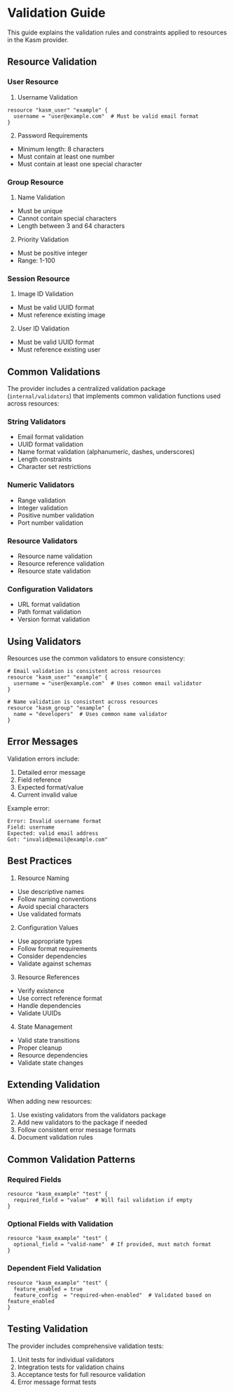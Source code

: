 # Validation Guide

This guide explains the validation rules and constraints applied to resources in the Kasm provider.

## Resource Validation

### User Resource

1. Username Validation
```hcl
resource "kasm_user" "example" {
  username = "user@example.com"  # Must be valid email format
}
```

2. Password Requirements
- Minimum length: 8 characters
- Must contain at least one number
- Must contain at least one special character

### Group Resource

1. Name Validation
- Must be unique
- Cannot contain special characters
- Length between 3 and 64 characters

2. Priority Validation
- Must be positive integer
- Range: 1-100

### Session Resource

1. Image ID Validation
- Must be valid UUID format
- Must reference existing image

2. User ID Validation
- Must be valid UUID format
- Must reference existing user

## Common Validations

The provider includes a centralized validation package (`internal/validators`) that implements common validation functions used across resources:

### String Validators
- Email format validation
- UUID format validation
- Name format validation (alphanumeric, dashes, underscores)
- Length constraints
- Character set restrictions

### Numeric Validators
- Range validation
- Integer validation
- Positive number validation
- Port number validation

### Resource Validators
- Resource name validation
- Resource reference validation
- Resource state validation

### Configuration Validators
- URL format validation
- Path format validation
- Version format validation

## Using Validators

Resources use the common validators to ensure consistency:

```hcl
# Email validation is consistent across resources
resource "kasm_user" "example" {
  username = "user@example.com"  # Uses common email validator
}

# Name validation is consistent across resources
resource "kasm_group" "example" {
  name = "developers"  # Uses common name validator
}
```

## Error Messages

Validation errors include:
1. Detailed error message
2. Field reference
3. Expected format/value
4. Current invalid value

Example error:
```
Error: Invalid username format
Field: username
Expected: valid email address
Got: "invalid@email@example.com"
```

## Best Practices

1. Resource Naming
- Use descriptive names
- Follow naming conventions
- Avoid special characters
- Use validated formats

2. Configuration Values
- Use appropriate types
- Follow format requirements
- Consider dependencies
- Validate against schemas

3. Resource References
- Verify existence
- Use correct reference format
- Handle dependencies
- Validate UUIDs

4. State Management
- Valid state transitions
- Proper cleanup
- Resource dependencies
- Validate state changes

## Extending Validation

When adding new resources:
1. Use existing validators from the validators package
2. Add new validators to the package if needed
3. Follow consistent error message formats
4. Document validation rules

## Common Validation Patterns

### Required Fields
```hcl
resource "kasm_example" "test" {
  required_field = "value"  # Will fail validation if empty
}
```

### Optional Fields with Validation
```hcl
resource "kasm_example" "test" {
  optional_field = "valid-name"  # If provided, must match format
}
```

### Dependent Field Validation
```hcl
resource "kasm_example" "test" {
  feature_enabled = true
  feature_config  = "required-when-enabled"  # Validated based on feature_enabled
}
```

## Testing Validation

The provider includes comprehensive validation tests:
1. Unit tests for individual validators
2. Integration tests for validation chains
3. Acceptance tests for full resource validation
4. Error message format tests
